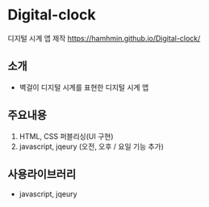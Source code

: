# Digital-clock
디지털 시계 앱 제작 https://hamhmin.github.io/Digital-clock/

## 소개
- 벽걸이 디지털 시계를 표현한 디지털 시계 앱

## 주요내용
1. HTML, CSS 퍼블리싱(UI 구현)
2. javascript, jqeury (오전, 오후 / 요일 기능 추가)

## 사용라이브러리

- javascript, jqeury
